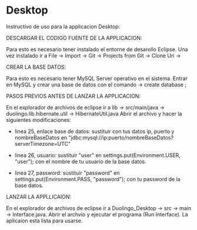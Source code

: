 # Desktop
Instructivo de uso para la applicacion Desktop:

DESCARGAR EL CODIGO FUENTE DE LA APPLICACION: 

Para esto es necesario tener instalado el entorne de desarollo Eclipse. Una vez instalado ir a 
File -> Import -> Git -> Projects from Git -> Clone Uri -> 

CREAR LA BASE DATOS: 

Para esto es necesario tener MySQL Server operativo en el sistema. Entrar en MySQL y crear una base de
datos con el comando -> create database <nombre>;

PASOS PREVIOS ANTES DE LANZAR LA APPLICACION:

En el explorador de archivos de eclipse ir a lib -> src/main/java -> duolingo.lib.hibernate.util -> HibernateUtil.java
Abrir el archivo y hacer la siguientes modificaciones:

- linea 25, enlace base de datos: sustituir con tus datos ip, puerto y nombreBaseDatos en "jdbc:mysql://ip:puerto/nombreBaseDatos?serverTimezone=UTC"

- linea 26, usuario: sustituir "user" en settings.put(Environment.USER, "user"); con el nombre de tu usuario de la base datos.

- linea 27, password: sustituir "password" en settings.put(Environment.PASS, "password"); con tu password de la base datos.

LANZAR LA APPLLICAION: 

En el explorador de archivos de eclipse ir a Duolingo_Desktop -> src -> main -> Interface.java.
Abrir el archvio y ejecutar el programa (Run Interface). La aplicaion esta lista para usarse. 
